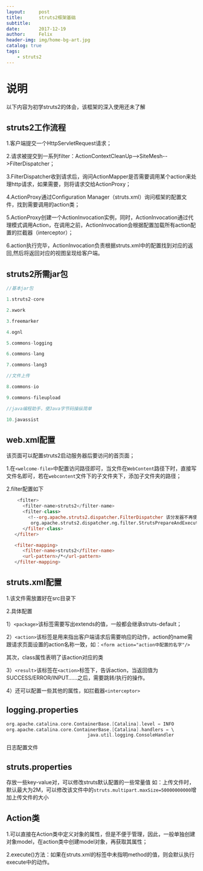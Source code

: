 ```yaml
---
layout:     post
title:      struts2框架基础
subtitle:
date:       2017-12-19
author:     Felix
header-img: img/home-bg-art.jpg
catalog: true
tags:
    - struts2
---
```


# 说明
以下内容为初学struts2的体会，该框架的深入使用还未了解

## struts2工作流程

1.客户端提交一个HttpServletRequest请求；

2.请求被提交到一系列filter：ActionContextCleanUp-->SiteMesh-->FilterDispatcher；

3.FilterDispatcher收到请求后，询问ActionMapper是否需要调用某个action来处理http请求，如果需要，则将请求交给ActionProxy；

4.ActionProxy通过Configuration Manager（struts.xml）询问框架的配置文件，找到需要调用的action类；

5.ActionProxy创建一个ActionInvocation实例，同时，ActionInvocation通过代理模式调用Action，在调用之前，ActionInvocation会根据配置加载所有action配置的拦截器（interceptor）；

6.action执行完毕，ActionInvocation负责根据struts.xml中的配置找到对应的返回<result>,然后将返回对应的视图呈现给客户端。

## struts2所需jar包

```swift
//基本jar包

1.struts2-core

2.xwork

3.freemarker

4.ognl

5.commons-logging

6.commons-lang

7.commons-lang3

//文件上传

8.commons-io

9.commons-fileupload

//java编程助手，使Java字节码操纵简单

10.javassist

```

## web.xml配置

该页面可以配置struts2启动服务器后要访问的首页面；

1.在`<welcome-file>`中配置访问路径即可，当文件在`WebContent`路径下时，直接写文件名即可，若在`webcontent`文件下的子文件夹下，添加子文件夹的路径；

2.filter配置如下
```swift
	<filter>
      <filter-name>struts2</filter-name>
      <filter-class>
        <!--org.apache.struts2.dispatcher.FilterDispatcher 该分发器不再使用 --> 
         org.apache.struts2.dispatcher.ng.filter.StrutsPrepareAndExecuteFilter
      </filter-class>
   </filter>

   <filter-mapping>
      <filter-name>struts2</filter-name>
      <url-pattern>/*</url-pattern>
   </filter-mapping>
```

## struts.xml配置

1.该文件需放置好在src目录下

2.具体配置

1）`<package>`该标签需要写出extends的值，一般都会继承struts-default；

2）`<action>`该标签是用来指出客户端请求后需要响应的动作，action的name需跟请求页面设置的action名称一致，如：`<form action="action中配置的名字"/>`

其次，class属性表明了该action对应的类

3）`<result>`该标签在`<action>`标签下，告诉action，当返回值为SUCCESS/ERROR/INPUT……之后，需要跳转/执行的操作。

4）还可以配置一些其他的属性，如拦截器`<interceptor>`

## logging.properties

```swift
org.apache.catalina.core.ContainerBase.[Catalina].level = INFO
org.apache.catalina.core.ContainerBase.[Catalina].handlers = \
                              java.util.logging.ConsoleHandler
```
日志配置文件

## struts.properties

存放一些key-value对，可以修改struts默认配置的一些常量值
如：上传文件时，默认最大为2M，可以修改该文件中的`struts.multipart.maxSize=50000000000`增加上传文件的大小

## Action类

1.可以直接在Action类中定义对象的属性，但是不便于管理，因此，一般单独创建对象model，在action类中创建model对象，再获取其属性；

2.execute()方法：如果在struts.xml的<result>标签中未指明method的值，则会默认执行execute中的动作。


